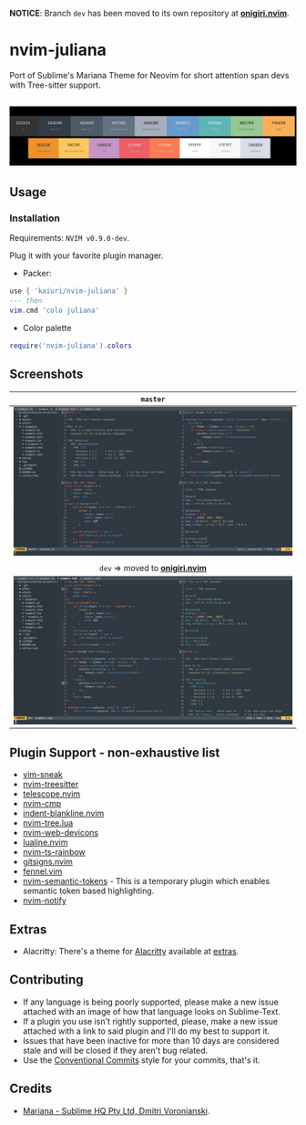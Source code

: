 **NOTICE**: Branch `dev` has been moved to its own repository at [**onigiri.nvim**](https://github.com/kaiuri/onigiri.nvim).

# nvim-juliana

Port of Sublime's Mariana Theme for Neovim for short attention span devs with Tree-sitter support.

## ![](./assets/palette.jpg)

## Usage

### Installation

Requirements: `NVIM v0.9.0-dev`.

Plug it with your favorite plugin manager.

- Packer:

```lua
use { 'kaiuri/nvim-juliana' }
--- then
vim.cmd 'colo juliana'
```

- Color palette

```lua
require('nvim-juliana').colors
```

## Screenshots

|                                  `master`                                   |
| :-------------------------------------------------------------------------: |
|                     ![](./assets/screenshot_master.png)                     |
|                                                                             |
| `dev` ⇒ moved to [**onigiri.nvim**](https://github.com/kaiuri/onigiri.nvim) |
|                      ![](./assets/screenshot_dev.png)                       |

## Plugin Support - non-exhaustive list

- [vim-sneak](https://github.com/justinmk/vim-sneak)
- [nvim-treesitter](https://github.com/nvim-treesitter/nvim-treesitter)
- [telescope.nvim](https://github.com/nvim-telescope/telescope.nvim)
- [nvim-cmp](https://github.com/hrsh7th/nvim-cmp)
- [indent-blankline.nvim](https://github.com/lukas-reineke/indent-blankline.nvim)
- [nvim-tree.lua](https://github.com/kyazdani42/nvim-tree.lua)
- [nvim-web-devicons](https://github.com/kyazdani42/nvim-web-devicons)
- [lualine.nvim](https://github.com/nvim-lualine/lualine.nvim)
- [nvim-ts-rainbow](https://github.com/p00f/nvim-ts-rainbow)
- [gitsigns.nvim](https://github.com/lewis6991/gitsigns.nvim)
- [fennel.vim](https://github.com/bakpakin/fennel.vim)
- [nvim-semantic-tokens](https://github.com/theHamsta/nvim-semantic-tokens) - This is a temporary plugin which enables semantic token based highlighting.
- [nvim-notify](https://github.com/rcarriga/nvim-notify)

## Extras

- Alacritty: There's a theme for [Alacritty](https://github.com/alacritty/alacritty/) available at [extras](./extras/juliana_alacritty.yml).

## Contributing

- If any language is being poorly supported, please make a new issue attached with an image of how that language looks on Sublime-Text.
- If a plugin you use isn't rightly supported, please, make a new issue attached with a link to said plugin and I'll do my best to support it.
- Issues that have been inactive for more than 10 days are considered stale and will be closed if they aren't bug related.
- Use the [Conventional Commits](https://www.conventionalcommits.org/en/v1.0.0/) style for your commits, that's it.

## Credits

- [Mariana - Sublime HQ Pty Ltd, Dmitri Voronianski](http://www.sublimetext.com/).
